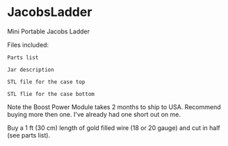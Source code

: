 # JacobsLadder
Mini Portable Jacobs Ladder

Files included:

    Parts list
    
    Jar description
    
    STL file for the case top
    
    STL flie for the case bottom
    
Note the Boost Power Module takes 2 months to ship to USA.  Recommend buying more then one.  I've already had one short out on me.

Buy a 1 ft (30 cm) length of gold filled wire (18 or 20 gauge) and cut in half (see parts list).
